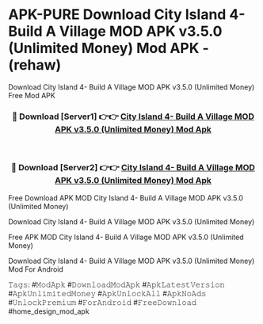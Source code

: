 # APK-PURE Download City Island 4- Build A Village MOD APK v3.5.0 (Unlimited Money) Mod APK - (rehaw)
Download City Island 4- Build A Village MOD APK v3.5.0 (Unlimited Money) Free Mod APK

<div align="center">
<h3>🔴 Download [Server1] 👉👉 <a href="https://apk-comot.site?title=City_Island_4-_Build_A_Village_MOD_APK_v3.5.0_(Unlimited_Money)">City Island 4- Build A Village MOD APK v3.5.0 (Unlimited Money) Mod Apk</a></h3><br>

<h3>🔴 Download [Server2] 👉👉 <a href="https://apk-comot.site?title=City_Island_4-_Build_A_Village_MOD_APK_v3.5.0_(Unlimited_Money)">City Island 4- Build A Village MOD APK v3.5.0 (Unlimited Money) Mod Apk</a></h3>
</div>


Free Download APK MOD City Island 4- Build A Village MOD APK v3.5.0 (Unlimited Money)

Download City Island 4- Build A Village MOD APK v3.5.0 (Unlimited Money) 

Free APK MOD City Island 4- Build A Village MOD APK v3.5.0 (Unlimited Money) 

Download City Island 4- Build A Village MOD APK v3.5.0 (Unlimited Money) Mod For Android

𝚃𝚊𝚐𝚜: #𝙼𝚘𝚍𝙰𝚙𝚔 #𝙳𝚘𝚠𝚗𝚕𝚘𝚊𝚍𝙼𝚘𝚍𝙰𝚙𝚔 #𝙰𝚙𝚔𝙻𝚊𝚝𝚎𝚜𝚝𝚅𝚎𝚛𝚜𝚒𝚘𝚗 #𝙰𝚙𝚔𝚄𝚗𝚕𝚒𝚖𝚒𝚝𝚎𝚍𝙼𝚘𝚗𝚎𝚢 #𝙰𝚙𝚔𝚄𝚗𝚕𝚘𝚌𝚔𝙰𝚕𝚕 #𝙰𝚙𝚔𝙽𝚘𝙰𝚍𝚜 #𝚄𝚗𝚕𝚘𝚌𝚔𝙿𝚛𝚎𝚖𝚒𝚞𝚖 #𝙵𝚘𝚛𝙰𝚗𝚍𝚛𝚘𝚒𝚍 #𝙵𝚛𝚎𝚎𝙳𝚘𝚠𝚗𝚕𝚘𝚊𝚍 #home_design_mod_apk